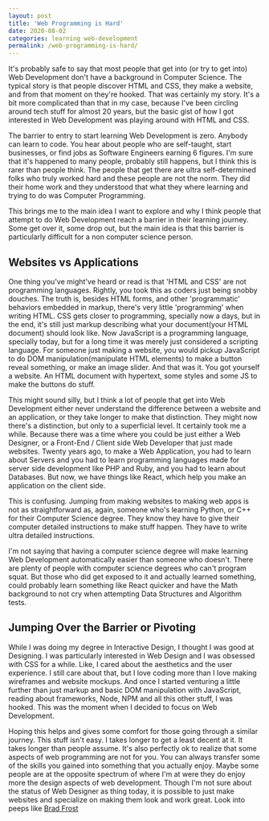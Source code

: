 ```yaml
---
layout: post
title: 'Web Programming is Hard'
date: 2020-08-02
categories: learning web-development 
permalink: /web-programming-is-hard/
---
```


It's probably safe to say that most people that get into (or try to get into) Web Development don't have a background in Computer Science. The typical story is that people discover HTML and CSS, they make a website, and from that moment on they're hooked. That was certainly my story. It's a bit more complicated than that in my case, because I've been circling around tech stuff for almost 20 years, but the basic gist of how I got interested in Web Development was playing around with HTML and CSS.

The barrier to entry to start learning Web Development is zero. Anybody can learn to code. You hear about people who are self-taught, start businesses, or find jobs as Software Engineers earning 6 figures. I'm sure that it's happened to many people, probably still happens, but I think this is rarer than people think. The people that get there are ultra self-determined folks who truly worked hard and these people are not the norm. They did their home work and they understood that what they where learning and trying to do was Computer Programming.

This brings me to the main idea I want to explore and why I think people that attempt to do Web Development reach a barrier in their learning journey. Some get over it, some drop out, but the main idea is that this barrier is particularly difficult for a non computer science person.

## Websites vs Applications

One thing you've might've heard or read is that 'HTML and CSS' are not programming languages. Rightly, you took this as coders just being snobby douches. The truth is, besides HTML forms, and other 'programmatic' behaviors embedded in markup, there's very little 'programming' when writing HTML. CSS gets closer to programming, specially now a days, but in the end, it's still just markup describing what your document(your HTML document) should look like. Now JavaScript is a programming language, specially today, but for a long time it was merely just considered a scripting language. For someone just making a website, you would pickup JavaScript to do DOM manipulation(manipulate HTML elements) to make a button reveal something, or make an image slider. And that was it. You got yourself a website. An HTML document with hypertext, some styles and some JS to make the buttons do stuff.

This might sound silly, but I think a lot of people that get into Web Development either never understand the difference between a website and an application, or they take longer to make that distinction. They might now there's a distinction, but only to a superficial level. It certainly took me a while. Because there was a time where you could be just either a Web Designer, or a Front-End / Client side Web Developer that just made websites. Twenty years ago, to make a Web Application, you had to learn about Servers and you had to learn programming languages made for server side development like PHP and Ruby, and you had to learn about Databases. But now, we have things like React, which help you make an application on the client side. 

This is confusing. Jumping from making websites to making web apps is not as straightforward as, again, someone who's learning Python, or C++ for their Computer Science degree. They know they have to give their computer detailed instructions to make stuff happen. They have to write ultra detailed instructions.

I'm not saying that having a computer science degree will make learning Web Development automatically easier than someone who doesn't. There are plenty of people with computer science degrees who can't program squat. But those who did get exposed to it and actually learned something, could probably learn something like React quicker and have the Math background to not cry when attempting Data Structures and Algorithm tests. 

## Jumping Over the Barrier or Pivoting

While I was doing my degree in Interactive Design, I thought I was good at Designing. I was particularly interested in Web Design and I was obsessed with CSS for a while. Like, I cared about the aesthetics and the user experience. I still care about that, but I love coding more than I love making wireframes and website mockups. And once I started venturing a little further than just markup and basic DOM manipulation with JavaScript, reading about frameworks, Node, NPM and all this other stuff, I was hooked. This was the moment when I decided to focus on Web Development. 

Hoping this helps and gives some comfort for those going through a similar journey. This stuff isn't easy. I takes longer to get a least decent at it. It takes longer than people assume. It's also perfectly ok to realize that some aspects of web programming are not for you. You can always transfer some of the skills you gained into something that you actually enjoy. Maybe some people are at the opposite spectrum of where I'm at were they do enjoy more the design aspects of web development. Though I'm not sure about the status of Web Designer as thing today, it is possible to just make websites and specialize on making them look and work great. Look into peeps like [Brad Frost](https://bradfrost.com/) 